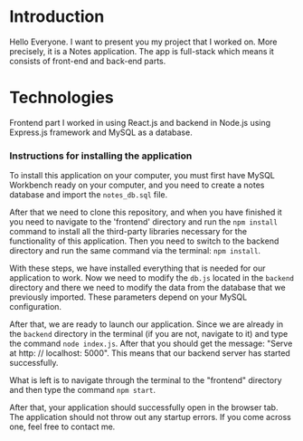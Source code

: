 # Introduction
Hello Everyone. I want to present you my project that I worked on. More precisely, it is a Notes application.
The app is full-stack which means it consists of front-end and back-end parts.

# Technologies
Frontend part I worked in using React.js and backend in Node.js using Express.js framework and MySQL as a database.

### Instructions for installing the application 
To install this application on your computer, you must first have MySQL Workbench ready on your computer, and you need to create a notes database and import the `notes_db.sql` file.

After that we need to clone this repository, and when you have finished it you need to navigate to the 'frontend' directory and run the `npm install` command to install all the third-party libraries necessary for the functionality of this application.
Then you need to switch to the backend directory and run the same command via the terminal: `npm install`.

With these steps, we have installed everything that is needed for our application to work. Now we need to modify the `db.js` located in the `backend` directory and there we need to modify the data from the database that we previously imported. These parameters depend on your MySQL configuration.

After that, we are ready to launch our application.
Since we are already in the `backend` directory in the terminal (if you are not, navigate to it) and type the command `node index.js`.
After that you should get the message: "Serve at http: // localhost: 5000". This means that our backend server has started successfully.

What is left is to navigate through the terminal to the "frontend" directory and then type the command `npm start`.

After that, your application should successfully open in the browser tab.
The application should not throw out any startup errors. If you come across one, feel free to contact me.
